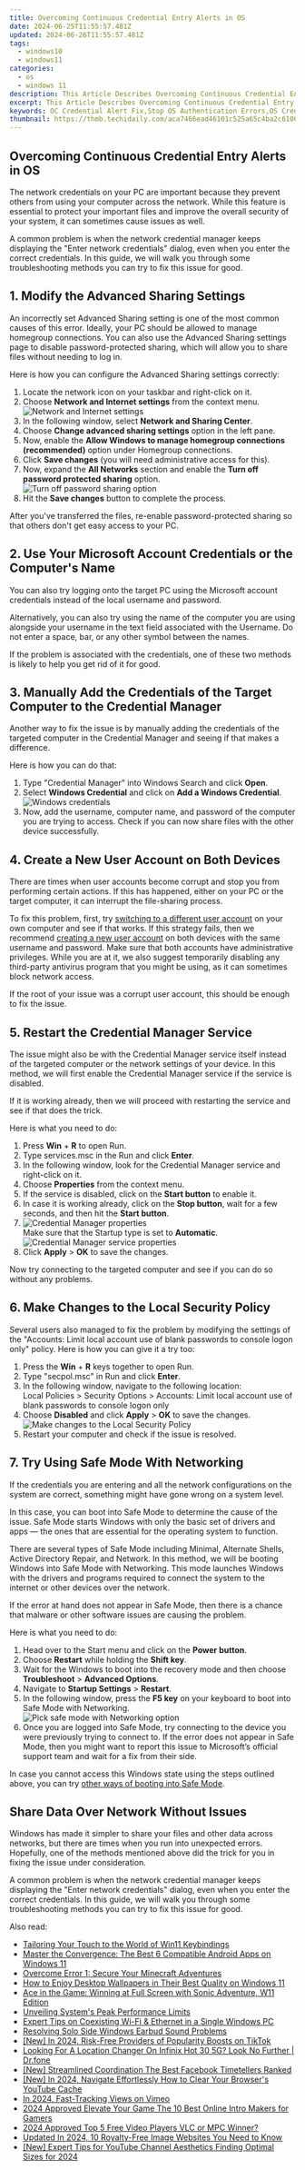 ```yaml
---
title: Overcoming Continuous Credential Entry Alerts in OS
date: 2024-06-25T11:55:57.481Z
updated: 2024-06-26T11:55:57.481Z
tags:
  - windows10
  - windows11
categories:
  - os
  - windows 11
description: This Article Describes Overcoming Continuous Credential Entry Alerts in OS
excerpt: This Article Describes Overcoming Continuous Credential Entry Alerts in OS
keywords: OC Credential Alert Fix,Stop OS Authentication Errors,OS Credential Loop Termination,Override OS Alert on Logins,Prevent Credential Rejection in OS,End Credential Entry Looping,Eliminate OS Alert After Login
thumbnail: https://thmb.techidaily.com/aca7466ead46101c525a65c4ba2c61065f452c93cdf56e9e8e63cd78fa3eee10.jpg
---
```


## Overcoming Continuous Credential Entry Alerts in OS

 The network credentials on your PC are important because they prevent others from using your computer across the network. While this feature is essential to protect your important files and improve the overall security of your system, it can sometimes cause issues as well.

 A common problem is when the network credential manager keeps displaying the "Enter network credentials" dialog, even when you enter the correct credentials. In this guide, we will walk you through some troubleshooting methods you can try to fix this issue for good.

## 1\. Modify the Advanced Sharing Settings

 An incorrectly set Advanced Sharing setting is one of the most common causes of this error. Ideally, your PC should be allowed to manage homegroup connections. You can also use the Advanced Sharing settings page to disable password-protected sharing, which will allow you to share files without needing to log in.

 Here is how you can configure the Advanced Sharing settings correctly:

1. Locate the network icon on your taskbar and right-click on it.
2. Choose **Network and Internet settings** from the context menu.  
![Network and Internet settings](https://static1.makeuseofimages.com/wordpress/wp-content/uploads/2022/07/network-and-internet-settings.jpg)
3. In the following window, select **Network and Sharing Center**.
4. Choose **Change advanced sharing settings** option in the left pane.
5. Now, enable the **Allow Windows to manage homegroup connections (recommended)** option under Homegroup connections.
6. Click **Save changes** (you will need administrative access for this).
7. Now, expand the **All Networks** section and enable the **Turn off password protected sharing** option.  
![Turn off password sharing option](https://static1.makeuseofimages.com/wordpress/wp-content/uploads/2022/07/turn-off-pasword-sharing.jpg)
8. Hit the **Save changes** button to complete the process.

 After you've transferred the files, re-enable password-protected sharing so that others don't get easy access to your PC.

## 2\. Use Your Microsoft Account Credentials or the Computer's Name

 You can also try logging onto the target PC using the Microsoft account credentials instead of the local username and password.

 Alternatively, you can also try using the name of the computer you are using alongside your username in the text field associated with the Username. Do not enter a space, bar, or any other symbol between the names.

 If the problem is associated with the credentials, one of these two methods is likely to help you get rid of it for good.

## 3\. Manually Add the Credentials of the Target Computer to the Credential Manager

 Another way to fix the issue is by manually adding the credentials of the targeted computer in the Credential Manager and seeing if that makes a difference.

 Here is how you can do that:

1. Type "Credential Manager" into Windows Search and click **Open**.
2. Select **Windows Credential** and click on **Add a Windows Credential**.  
![Windows credentials](https://static1.makeuseofimages.com/wordpress/wp-content/uploads/2022/07/windows-credentials-1.jpg)
3. Now, add the username, computer name, and password of the computer you are trying to access. Check if you can now share files with the other device successfully.

## 4\. Create a New User Account on Both Devices

 There are times when user accounts become corrupt and stop you from performing certain actions. If this has happened, either on your PC or the target computer, it can interrupt the file-sharing process.

 To fix this problem, first, try [switching to a different user account](https://www.makeuseof.com/windows-11-switch-user-accounts/) on your own computer and see if that works. If this strategy fails, then we recommend [creating a new user account](https://www.makeuseof.com/windows-11-create-local-user-account/) on both devices with the same username and password. Make sure that both accounts have administrative privileges. While you are at it, we also suggest temporarily disabling any third-party antivirus program that you might be using, as it can sometimes block network access.

 If the root of your issue was a corrupt user account, this should be enough to fix the issue.

## 5\. Restart the Credential Manager Service

 The issue might also be with the Credential Manager service itself instead of the targeted computer or the network settings of your device. In this method, we will first enable the Credential Manager service if the service is disabled.

 If it is working already, then we will proceed with restarting the service and see if that does the trick.

 Here is what you need to do:

1. Press **Win** \+ **R** to open Run.
2. Type services.msc in the Run and click **Enter**.
3. In the following window, look for the Credential Manager service and right-click on it.
4. Choose **Properties** from the context menu.
5. If the service is disabled, click on the **Start button** to enable it.
6. In case it is working already, click on the **Stop button**, wait for a few seconds, and then hit the **Start button**.
7. ![Credential Manager properties](https://static1.makeuseofimages.com/wordpress/wp-content/uploads/2022/07/credential-manager-properties.jpg)  
 Make sure that the Startup type is set to **Automatic**.  
![Credential Manager service properties](https://static1.makeuseofimages.com/wordpress/wp-content/uploads/2022/07/credential-manager-service.jpg)
8. Click **Apply** \> **OK** to save the changes.

 Now try connecting to the targeted computer and see if you can do so without any problems.

## 6\. Make Changes to the Local Security Policy

 Several users also managed to fix the problem by modifying the settings of the "Accounts: Limit local account use of blank passwords to console logon only" policy. Here is how you can give it a try too:

1. Press the **Win** \+ **R** keys together to open Run.
2. Type "secpol.msc" in Run and click **Enter**.
3. In the following window, navigate to the following location:  
Local Policies > Security Options > Accounts: Limit local account use of blank passwords to console logon only
4. Choose **Disabled** and click **Apply** \> **OK** to save the changes.  
![Make changes to the Local Security Policy](https://static1.makeuseofimages.com/wordpress/wp-content/uploads/2023/08/change-security-policy.jpg)
5. Restart your computer and check if the issue is resolved.

## 7\. Try Using Safe Mode With Networking

 If the credentials you are entering and all the network configurations on the system are correct, something might have gone wrong on a system level.

 In this case, you can boot into Safe Mode to determine the cause of the issue. Safe Mode starts Windows with only the basic set of drivers and apps — the ones that are essential for the operating system to function.

 There are several types of Safe Mode including Minimal, Alternate Shells, Active Directory Repair, and Network. In this method, we will be booting Windows into Safe Mode with Networking. This mode launches Windows with the drivers and programs required to connect the system to the internet or other devices over the network.

 If the error at hand does not appear in Safe Mode, then there is a chance that malware or other software issues are causing the problem.

 Here is what you need to do:

1. Head over to the Start menu and click on the **Power button**.
2. Choose **Restart** while holding the **Shift key**.
3. Wait for the Windows to boot into the recovery mode and then choose **Troubleshoot** \> **Advanced Options**.
4. Navigate to **Startup Settings** \> **Restart**.
5. In the following window, press the **F5 key** on your keyboard to boot into Safe Mode with Networking.  
![Pick safe mode with Networking option](https://static1.makeuseofimages.com/wordpress/wp-content/uploads/2022/07/Tweak-Startup-Settings-1.jpg)
6. Once you are logged into Safe Mode, try connecting to the device you were previously trying to connect to. If the error does not appear in Safe Mode, then you might want to report this issue to Microsoft’s official support team and wait for a fix from their side.

 In case you cannot access this Windows state using the steps outlined above, you can try [other ways of booting into Safe Mode](https://www.makeuseof.com/windows-11-boot-safe-mode/).

## Share Data Over Network Without Issues

 Windows has made it simpler to share your files and other data across networks, but there are times when you run into unexpected errors. Hopefully, one of the methods mentioned above did the trick for you in fixing the issue under consideration.

 A common problem is when the network credential manager keeps displaying the "Enter network credentials" dialog, even when you enter the correct credentials. In this guide, we will walk you through some troubleshooting methods you can try to fix this issue for good.

<span class="atpl-alsoreadstyle">Also read:</span>
<div><ul>
<li><a href="https://windows11.techidaily.com/tailoring-your-touch-to-the-world-of-win11-keybindings/"><u>Tailoring Your Touch to the World of Win11 Keybindings</u></a></li>
<li><a href="https://windows11.techidaily.com/master-the-convergence-the-best-6-compatible-android-apps-on-windows-11/"><u>Master the Convergence: The Best 6 Compatible Android Apps on Windows 11</u></a></li>
<li><a href="https://windows11.techidaily.com/overcome-error-1-secure-your-minecraft-adventures/"><u>Overcome Error 1: Secure Your Minecraft Adventures</u></a></li>
<li><a href="https://windows11.techidaily.com/how-to-enjoy-desktop-wallpapers-in-their-best-quality-on-windows-11/"><u>How to Enjoy Desktop Wallpapers in Their Best Quality on Windows 11</u></a></li>
<li><a href="https://windows11.techidaily.com/ace-in-the-game-winning-at-full-screen-with-sonic-adventure-w11-edition/"><u>Ace in the Game: Winning at Full Screen with Sonic Adventure, W11 Edition</u></a></li>
<li><a href="https://windows11.techidaily.com/unveiling-systems-peak-performance-limits/"><u>Unveiling System's Peak Performance Limits</u></a></li>
<li><a href="https://windows11.techidaily.com/expert-tips-on-coexisting-wi-fi-and-ethernet-in-a-single-windows-pc/"><u>Expert Tips on Coexisting Wi-Fi & Ethernet in a Single Windows PC</u></a></li>
<li><a href="https://windows11.techidaily.com/resolving-solo-side-windows-earbud-sound-problems/"><u>Resolving Solo Side Windows Earbud Sound Problems</u></a></li>
<li><a href="https://tiktok-videos.techidaily.com/new-in-2024-risk-free-providers-of-popularity-boosts-on-tiktok/"><u>[New] In 2024, Risk-Free Providers of Popularity Boosts on TikTok</u></a></li>
<li><a href="https://fake-location.techidaily.com/looking-for-a-location-changer-on-infinix-hot-30-5g-look-no-further-drfone-by-drfone-virtual-android/"><u>Looking For A Location Changer On Infinix Hot 30 5G? Look No Further | Dr.fone</u></a></li>
<li><a href="https://facebook-clips.techidaily.com/new-streamlined-coordination-the-best-facebook-timetellers-ranked/"><u>[New] Streamlined Coordination  The Best Facebook Timetellers Ranked</u></a></li>
<li><a href="https://youtube-webster.techidaily.com/n-2024-navigate-effortlessly-how-to-clear-your-browsers-youtube-cache/"><u>[New] In 2024, Navigate Effortlessly  How to Clear Your Browser's YouTube Cache</u></a></li>
<li><a href="https://vimeo-videos.techidaily.com/in-2024-fast-tracking-views-on-vimeo/"><u>In 2024, Fast-Tracking Views on Vimeo</u></a></li>
<li><a href="https://ai-vdieo-software.techidaily.com/2024-approved-elevate-your-game-the-10-best-online-intro-makers-for-gamers/"><u>2024 Approved Elevate Your Game The 10 Best Online Intro Makers for Gamers</u></a></li>
<li><a href="https://some-guidance.techidaily.com/2024-approved-top-5-free-video-players-vlc-or-mpc-winner/"><u>2024 Approved  Top 5 Free Video Players  VLC or MPC Winner?</u></a></li>
<li><a href="https://ai-video-apps.techidaily.com/updated-in-2024-10-royalty-free-image-websites-you-need-to-know/"><u>Updated In 2024, 10 Royalty-Free Image Websites You Need to Know</u></a></li>
<li><a href="https://facebook-video-footage.techidaily.com/new-expert-tips-for-youtube-channel-aesthetics-finding-optimal-sizes-for-2024/"><u>[New] Expert Tips for YouTube Channel Aesthetics  Finding Optimal Sizes for 2024</u></a></li>
</ul></div>

<ins class="adsbygoogle"
      style="display:block"
      data-ad-client="ca-pub-7571918770474297"
      data-ad-slot="8358498916"
      data-ad-format="auto"
      data-full-width-responsive="true"></ins>